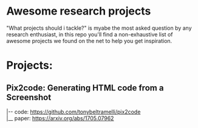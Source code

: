 # Awesome research projects
"What projects should i tackle?" is myabe the most asked question by any research enthusiast, in this repo you'll find a non-exhaustive list of awesome projects we found on the net to help you get inspiration.

# Projects:
## Pix2code: Generating HTML code from a Screenshot
|-- code: https://github.com/tonybeltramelli/pix2code  
|__ paper: https://arxiv.org/abs/1705.07962
